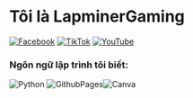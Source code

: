 
# Tôi là LapminerGaming
 [![Facebook](https://img.shields.io/badge/Facebook-%231877F2.svg?style=for-the-badge&logo=facebook&logoColor=white)](https://www.facebook.com/lapminer.gaming?mibextid=ZbWKwL) [![TikTok](https://img.shields.io/badge/tiktok-%23000000.svg?style=for-the-badge&logo=tiktok&logoColor=white)](https://tiktok.com/@bestnico_) [![YouTube](https://img.shields.io/badge/youtube-CA4245.svg?style=for-the-badge&logo=youtube&logoColor=white)](https://youtube.com/@lapminer_?si=etPWfnKotntw30Sr)
### Ngôn ngữ lập trình tôi biết:
![Python](https://img.shields.io/badge/python-3670A0?style=for-the-badge&logo=python&logoColor=ffdd54) ![GithubPages](https://img.shields.io/badge/github%20pages-121013?style=for-the-badge&logo=github&logoColor=white)![Canva](https://img.shields.io/badge/Canva-%2300C4CC.svg?style=for-the-badge&logo=Canva&logoColor=white) 
